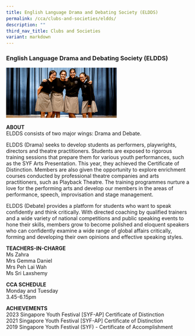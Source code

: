 ```yaml
---
title: English Language Drama and Debating Society (ELDDS)
permalink: /cca/clubs-and-societies/eldds/
description: ""
third_nav_title: Clubs and Societies
variant: markdown
---
```

### English Language Drama and Debating Society (ELDDS)

<img src="/images/cs2.png" style="width:60%">

**ABOUT**<br>
ELDDS consists of two major wings: Drama and Debate.&nbsp;

  

ELDDS (Drama) seeks to develop students as performers, playwrights, directors and theatre practitioners. Students are exposed to rigorous training sessions that prepare them for various youth performances, such as the SYF Arts Presentation. This year, they achieved the Certificate of Distinction. Members are also given the opportunity to explore enrichment courses conducted by professional theatre companies and arts practitioners, such as Playback Theatre. The training programmes nurture a love for the performing arts and develop our members in the areas of performance, speech, improvisation and stage management.

  

ELDDS (Debate) provides a platform for students who want to speak confidently and think critically. With directed coaching by qualified trainers and a wide variety of national competitions and public speaking events to hone their skills, members grow to become polished and eloquent speakers who can confidently examine a wide range of global affairs critically, forming and developing their own opinions and effective speaking styles.

  

  

**TEACHERS-IN-CHARGE**<br>
Ms Zahra<br>
Mrs Gemma Daniel<br>
Mrs Peh Lai Wah<br>
Ms Sri Laxshemy

  

**CCA SCHEDULE**<br>
Monday and Tuesday<br>
3.45-6.15pm<br>


  

**ACHIEVEMENTS**<br>
2023 Singapore Youth Festival \[SYF-AP\] Certificate of Distinction<br>
2021 Singapore Youth Festival \[SYF-AP\] Certificate of Distinction&nbsp;<br>
2019 Singapore Youth Festival (SYF) - Certificate of Accomplishment